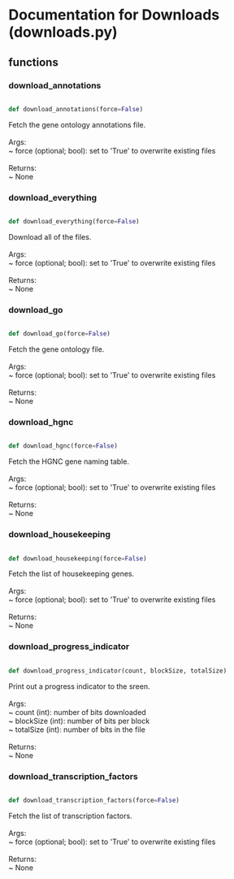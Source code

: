 # Documentation for Downloads (downloads.py)

## functions

### download\_annotations
```py

def download_annotations(force=False)

```



Fetch the gene ontology annotations file.<br /><br />Args:<br /> ~ force (optional; bool): set to 'True' to overwrite existing files<br /><br />Returns:<br /> ~ None


### download\_everything
```py

def download_everything(force=False)

```



Download all of the files.<br /><br />Args:<br /> ~ force (optional; bool): set to 'True' to overwrite existing files<br /><br />Returns:<br /> ~ None


### download\_go
```py

def download_go(force=False)

```



Fetch the gene ontology file.<br /><br />Args:<br /> ~ force (optional; bool): set to 'True' to overwrite existing files<br /><br />Returns:<br /> ~ None


### download\_hgnc
```py

def download_hgnc(force=False)

```



Fetch the HGNC gene naming table.<br /><br />Args:<br /> ~ force (optional; bool): set to 'True' to overwrite existing files<br /><br />Returns:<br /> ~ None


### download\_housekeeping
```py

def download_housekeeping(force=False)

```



Fetch the list of housekeeping genes.<br /><br />Args:<br /> ~ force (optional; bool): set to 'True' to overwrite existing files<br /><br />Returns:<br /> ~ None


### download\_progress\_indicator
```py

def download_progress_indicator(count, blockSize, totalSize)

```



Print out a progress indicator to the sreen.<br /><br />Args:<br /> ~ count (int): number of bits downloaded<br /> ~ blockSize (int): number of bits per block<br /> ~ totalSize (int): number of bits in the file<br /><br />Returns:<br /> ~ None


### download\_transcription\_factors
```py

def download_transcription_factors(force=False)

```



Fetch the list of transcription factors.<br /><br />Args:<br /> ~ force (optional; bool): set to 'True' to overwrite existing files<br /><br />Returns:<br /> ~ None

